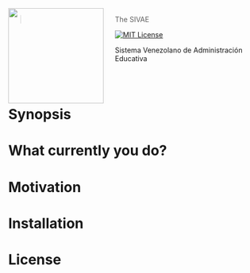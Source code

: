 <img src="https://upload.wikimedia.org/wikipedia/commons/thumb/c/c9/Gnulinux.svg/170px-Gnulinux.svg.png" align="left" width="192px" height="192px"/>
<img align="left" width="0" height="192px" hspace="10"/>

> The SIVAE

[![MIT License](https://img.shields.io/badge/license-MIT-007EC7.svg?style=flat-square)](/LICENSE.md)


Sistema Venezolano de Administración Educativa

<br>

<br>

# Synopsis

# What currently you do?

# Motivation

# Installation

# License
